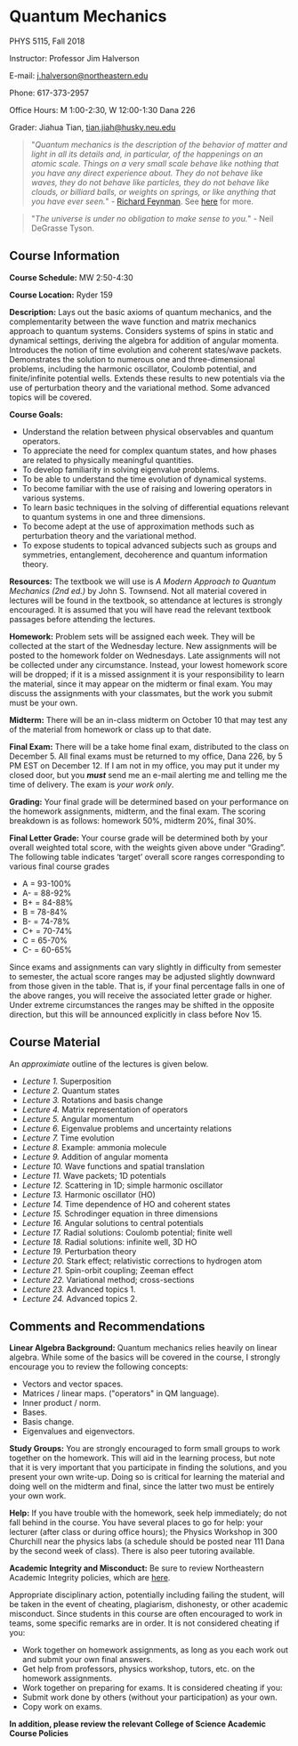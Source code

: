 # Quantum Mechanics

PHYS 5115, Fall 2018

Instructor: Professor Jim Halverson

E-mail: j.halverson@northeastern.edu

Phone: 617-373-2957

Office Hours: M 1:00-2:30, W 12:00-1:30  Dana 226

Grader: Jiahua Tian, tian.jiah@husky.neu.edu


> "*Quantum mechanics is the description of the behavior of matter and light in all its details and, in particular, of the happenings on an atomic scale. Things on a very small scale behave like nothing that you have any direct experience about. They do not behave like waves, they do not behave like particles, they do not behave like clouds, or billiard balls, or weights on springs, or like anything that you have ever seen.*" - [Richard Feynman](https://en.wikipedia.org/wiki/Richard_Feynman). See [here](http://www.feynmanlectures.caltech.edu/III_01.html) for more.

> "*The universe is under no obligation to make sense to you.*" - Neil DeGrasse Tyson.

## Course Information


**Course Schedule:** MW 2:50-4:30

**Course Location:** Ryder 159

**Description:**  Lays out the basic axioms of quantum mechanics, and the complementarity between the wave function and matrix mechanics approach to quantum systems. Considers systems of spins in static and dynamical settings, deriving the algebra for addition of angular momenta. Introduces the notion of time evolution and coherent states/wave packets. Demonstrates the solution to numerous one and three-dimensional problems, including the harmonic oscillator, Coulomb potential, and finite/infinite potential wells. Extends these results to new potentials via the use of perturbation theory and the variational method. Some advanced topics will be covered.

**Course Goals:**

- Understand the relation between physical observables and quantum operators.
- To appreciate the need for complex quantum states, and how phases are related to physically meaningful quantities.
- To develop familiarity in solving eigenvalue problems.
- To be able to understand the time evolution of dynamical systems.
- To become familiar with the use of raising and lowering operators in various systems.
- To learn basic techniques in the solving of differential equations relevant to quantum systems in one and three dimensions.
- To become adept at the use of approximation methods such as perturbation theory and the variational method.
- To expose students to topical advanced subjects such as groups and symmetries, entanglement, decoherence and quantum information theory.

**Resources:** The textbook we will use is *A Modern Approach to Quantum Mechanics (2nd ed.)*
by John S. Townsend. Not all material covered in lectures will be found in the textbook, so attendance at lectures is strongly encouraged. It is assumed that you will have read the relevant textbook passages before attending the lectures.

**Homework:** Problem sets will be assigned each week. They
 will be collected at the start of the Wednesday lecture. New assignments will
 be posted to the homework folder on Wednesdays. Late assignments will not be collected under any
 circumstance. Instead, your lowest homework score will be dropped; if
 it is a missed assignment it is your responsibility to learn the
 material, since it may appear on the midterm or final exam. You may
 discuss the assignments with your classmates, but the work you submit
 must be your own.

**Midterm:** There will be an in-class midterm on October 10 that may
 test any of the material from homework or class up to that date.

**Final Exam:** There will be a take home final exam, distributed
  to the class on December 5. All final exams must be
 returned to my office, Dana 226, by 5 PM EST on December 12. If I am not
 in my office, you may put it under my closed door, but you ***must*** send
 me an e-mail alerting me and telling me the time of delivery. The
 exam is *your work only*.

**Grading:** Your final grade will be determined based on your
 performance on the homework assignments, midterm, and the final
 exam. The scoring breakdown is as follows: homework 50%, midterm 20%,
 final 30%.

**Final Letter Grade:**
Your course grade will be determined both by your overall weighted total score, with the weights given above under “Grading”. The following table indicates ‘target’ overall score ranges corresponding to various final course grades

- A = 93-100%
- A- = 88-92%
- B+ = 84-88%
- B = 78-84%
- B- = 74-78%
- C+ = 70-74%
- C = 65-70%
- C- = 60-65%

Since exams and assignments can vary slightly in difficulty from semester to semester, the actual score ranges may be adjusted slightly downward from those given in the table. That is, if your final percentage falls in one of the above ranges, you will receive the associated letter grade or higher. Under extreme circumstances the ranges may be shifted in the opposite direction, but this will be announced explicitly in class before Nov 15.




## Course Material
An *approximiate* outline of the lectures is given below.

- *Lecture 1.* Superposition
- *Lecture 2.* Quantum states
- *Lecture 3.* Rotations and basis change
- *Lecture 4.* Matrix representation of operators
- *Lecture 5.* Angular momentum
- *Lecture 6.* Eigenvalue problems and uncertainty relations
- *Lecture 7.* Time evolution
- *Lecture 8.* Example: ammonia molecule
- *Lecture 9.* Addition of angular momenta 
- *Lecture 10.* Wave functions and spatial translation
- *Lecture 11.* Wave packets; 1D potentials
- *Lecture 12.* Scattering in 1D; simple harmonic oscillator
- *Lecture 13.* Harmonic oscillator (HO)
- *Lecture 14.* Time dependence of HO and coherent states
- *Lecture 15.* Schrodinger equation in three dimensions
- *Lecture 16.* Angular solutions to central potentials
- *Lecture 17.* Radial solutions: Coulomb potential; finite well
- *Lecture 18.* Radial solutions: infinite well, 3D HO
- *Lecture 19.* Perturbation theory
- *Lecture 20.* Stark effect; relativistic corrections to hydrogen atom
- *Lecture 21.* Spin-orbit coupling; Zeeman effect
- *Lecture 22.* Variational method; cross-sections
- *Lecture 23.* Advanced topics 1.
- *Lecture 24.* Advanced topics 2.

## Comments and Recommendations

**Linear Algebra Background:**
Quantum mechanics relies heavily on linear algebra. While some of the basics will be covered in the course, I strongly encourage you to review the following concepts:
- Vectors and vector spaces.
- Matrices / linear maps. ("operators" in QM language).
- Inner product / norm.
- Bases.
- Basis change.
- Eigenvalues and eigenvectors.

**Study Groups:**
You are strongly encouraged to form small groups to work together on the homework. This will aid in the learning process, but note that it is very important that you participate in finding the solutions, and you present your own write-up. Doing so is critical for learning the material and doing well on the midterm and final, since the latter two must be entirely your own work.

**Help:**
If you have trouble with the homework, seek help immediately; do not fall behind in the course. You have several places to go for help: your lecturer (after class or during office hours); the Physics Workshop in 300 Churchill near the physics labs (a schedule should be posted near 111 Dana by the second week of class). There is also peer tutoring available.

**Academic Integrity and Misconduct:**
Be sure to review Northeastern Academic Integrity policies, which are [here](http://www.northeastern.edu/osccr/academic-integrity-policy/).

Appropriate disciplinary action, potentially including failing the student, will be taken in the event of cheating, plagiarism, dishonesty, or other academic misconduct. Since students in this course are often encouraged to work in teams, some specific remarks are in order. It is not considered cheating if you:

- Work together on homework assignments, as long as you each work out and submit your own final answers.
- Get help from professors, physics workshop, tutors, etc. on the homework assignments.
- Work together on preparing for exams. It is considered cheating if you:
- Submit work done by others (without your participation) as your own.
- Copy work on exams.

**In addition, please review the relevant College of Science Academic Course Policies**
